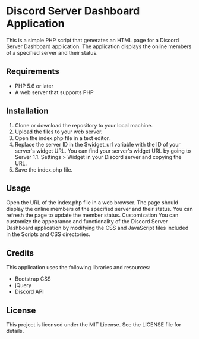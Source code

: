 # Discord Server Dashboard Application

This is a simple PHP script that generates an HTML page for a Discord Server Dashboard application. The application displays the online members of a specified server and their status.

## Requirements

- PHP 5.6 or later
- A web server that supports PHP

## Installation

1. Clone or download the repository to your local machine.
1. Upload the files to your web server.
1. Open the index.php file in a text editor.
1. Replace the server ID in the $widget_url variable with the ID of your server's widget URL. You can find your server's widget URL by going to Server 1.1. Settings > Widget in your Discord server and copying the URL.
1. Save the index.php file.

## Usage

Open the URL of the index.php file in a web browser.
The page should display the online members of the specified server and their status. You can refresh the page to update the member status.
Customization
You can customize the appearance and functionality of the Discord Server Dashboard application by modifying the CSS and JavaScript files included in the Scripts and CSS directories.

## Credits

This application uses the following libraries and resources:

- Bootstrap CSS
- jQuery
- Discord API

## License

This project is licensed under the MIT License. See the LICENSE file for details.
